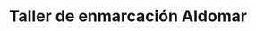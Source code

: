 ---
title: "Taller de enmarcación Aldomar"
url: /madrid/taller-de-enmarcacion-aldomar/
shop: Rahmen
---